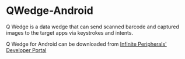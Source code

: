 # QWedge-Android

Q Wedge is a data wedge that can send scanned barcode and captured images to the target apps via keystrokes and intents.

Q Wedge for Android can be downloaded from [Infinite Peripherals' Developer Portal](https://developer.ipcmobile.com)